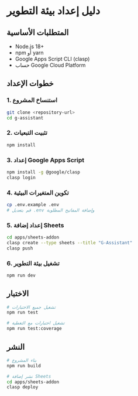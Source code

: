 # دليل إعداد بيئة التطوير

## المتطلبات الأساسية

- Node.js 18+ 
- npm أو yarn
- Google Apps Script CLI (clasp)
- حساب Google Cloud Platform

## خطوات الإعداد

### 1. استنساخ المشروع
```bash
git clone <repository-url>
cd g-assistant
```

### 2. تثبيت التبعيات
```bash
npm install
```

### 3. إعداد Google Apps Script
```bash
npm install -g @google/clasp
clasp login
```

### 4. تكوين المتغيرات البيئية
```bash
cp .env.example .env
# قم بتعديل .env وإضافة المفاتيح المطلوبة
```

### 5. إعداد إضافة Sheets
```bash
cd apps/sheets-addon
clasp create --type sheets --title "G-Assistant"
clasp push
```

### 6. تشغيل بيئة التطوير
```bash
npm run dev
```

## الاختبار

```bash
# تشغيل جميع الاختبارات
npm run test

# تشغيل اختبارات مع التغطية
npm run test:coverage
```

## النشر

```bash
# بناء المشروع
npm run build

# نشر إضافة Sheets
cd apps/sheets-addon
clasp deploy
```